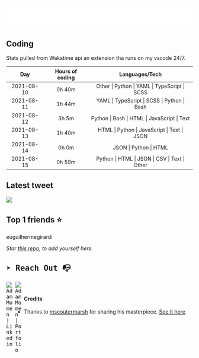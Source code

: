 
![test image size](/assets/welcome_message.gif)

## Coding
Stats pulled from Wakatime api an extension tha runs on my vscode 24/7.

|Day|Hours of coding|Languages/Tech|
|:-:|:-:|:-:|
|2021-08-10|0h 40m|Other &#124; Python &#124; YAML &#124; TypeScript &#124; SCSS|
|2021-08-11|1h 44m|YAML &#124; TypeScript &#124; SCSS &#124; Python &#124; Bash|
|2021-08-12|3h 5m|Python &#124; Bash &#124; HTML &#124; JavaScript &#124; Text|
|2021-08-13|1h 40m|HTML &#124; Python &#124; JavaScript &#124; Text &#124; JSON|
|2021-08-14|0h 0m|JSON &#124; Python &#124; HTML|
|2021-08-15|0h 59m|Python &#124; HTML &#124; JSON &#124; CSV &#124; Text &#124; Other|

## Latest tweet
[<img src="<tweet-image-url>" width="400">](<tweet-url>)

## Top 1 friends ⭐️
euguilhermegirardi

*Star [this repo](https://github.com/AdamMomen/AdamMomen), to add yourself here.*


<samp>

## ➤ Reach Out :mailbox_with_no_mail:

>
  <a href="https://www.linkedin.com/in/adam-momen-99596275/">
     <img align="left" alt="Adam Momen | Linkedin" width="24px" src="./assets/Linkedin.svg" />
   </a>

   <a href="https://adammomen.com/">
     <img align="left" alt="Adam Momen | Portfolio" width="24px" src="./assets/web.svg" />
   </a>

</samp>

<br>

#### Credits
* Thanks to [mscoutermarsh](https://github.com/mscoutermarsh) for sharing his masterpiece. [See it here](https://github.com/mscoutermarsh/mscoutermarsh)